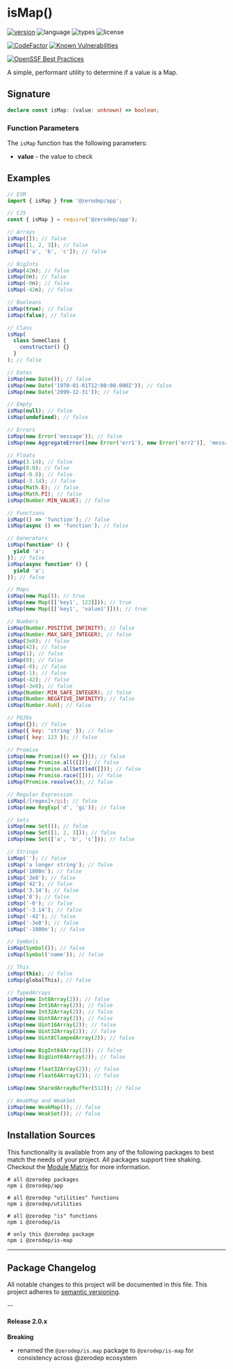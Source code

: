 # isMap()

[![version](https://img.shields.io/npm/v/@zerodep/is-map?style=flat-square&color=blue)](https://www.npmjs.com/package/@zerodep/is-map)
![language](https://img.shields.io/badge/typescript-100%25-blue?style=flat-square)
![types](https://img.shields.io/badge/types-included-blue?style=flat-square)
![license](https://img.shields.io/github/license/cdepage/zerodep?color=blue&style=flat-square)

[![CodeFactor](https://www.codefactor.io/repository/github/cdepage/zerodep/badge)](https://www.codefactor.io/repository/github/cdepage/zerodep)
[![Known Vulnerabilities](https://snyk.io/test/github/cdepage/zerodep/badge.svg)](https://snyk.io/test/github/cdepage/zerodep)

[![OpenSSF Best Practices](https://www.bestpractices.dev/projects/9225/badge)](https://www.bestpractices.dev/projects/9225)

A simple, performant utility to determine if a value is a Map.

## Signature

```typescript
declare const isMap: (value: unknown) => boolean;
```

### Function Parameters

The `isMap` function has the following parameters:

- **value** - the value to check

## Examples

```javascript
// ESM
import { isMap } from '@zerodep/app';

// CJS
const { isMap } = require('@zerodep/app');
```

```javascript
// Arrays
isMap([]); // false
isMap([1, 2, 3]); // false
isMap(['a', 'b', 'c']); // false

// BigInts
isMap(42n); // false
isMap(0n); // false
isMap(-0n); // false
isMap(-42n); // false

// Booleans
isMap(true); // false
isMap(false); // false

// Class
isMap(
  class SomeClass {
    constructor() {}
  }
); // false

// Dates
isMap(new Date()); // false
isMap(new Date('1970-01-01T12:00:00.000Z')); // false
isMap(new Date('2099-12-31')); // false

// Empty
isMap(null); // false
isMap(undefined); // false

// Errors
isMap(new Error('message')); // false
isMap(new AggregateError([new Error('err1'), new Error('err2')], 'message')); // false

// Floats
isMap(3.14); // false
isMap(0.0); // false
isMap(-0.0); // false
isMap(-3.14); // false
isMap(Math.E); // false
isMap(Math.PI); // false
isMap(Number.MIN_VALUE); // false

// Functions
isMap(() => 'function'); // false
isMap(async () => 'function'); // false

// Generators
isMap(function* () {
  yield 'a';
}); // false
isMap(async function* () {
  yield 'a';
}); // false

// Maps
isMap(new Map()); // true
isMap(new Map([['key1', 123]])); // true
isMap(new Map([['key1', 'value1']])); // true

// Numbers
isMap(Number.POSITIVE_INFINITY); // false
isMap(Number.MAX_SAFE_INTEGER); // false
isMap(3e8); // false
isMap(42); // false
isMap(1); // false
isMap(0); // false
isMap(-0); // false
isMap(-1); // false
isMap(-42); // false
isMap(-3e8); // false
isMap(Number.MIN_SAFE_INTEGER); // false
isMap(Number.NEGATIVE_INFINITY); // false
isMap(Number.NaN); // false

// POJOs
isMap({}); // false
isMap({ key: 'string' }); // false
isMap({ key: 123 }); // false

// Promise
isMap(new Promise(() => {})); // false
isMap(new Promise.all([])); // false
isMap(new Promise.allSettled([])); // false
isMap(new Promise.race([])); // false
isMap(Promise.resolve()); // false

// Regular Expression
isMap(/[regex]+/gi); // false
isMap(new RegExp('d', 'gi')); // false

// Sets
isMap(new Set()); // false
isMap(new Set([1, 2, 3])); // false
isMap(new Set(['a', 'b', 'c'])); // false

// Strings
isMap(''); // false
isMap('a longer string'); // false
isMap('1000n'); // false
isMap('3e8'); // false
isMap('42'); // false
isMap('3.14'); // false
isMap('0'); // false
isMap('-0'); // false
isMap('-3.14'); // false
isMap('-42'); // false
isMap('-3e8'); // false
isMap('-1000n'); // false

// Symbols
isMap(Symbol()); // false
isMap(Symbol('name')); // false

// This
isMap(this); // false
isMap(globalThis); // false

// TypedArrays
isMap(new Int8Array(2)); // false
isMap(new Int16Array(2)); // false
isMap(new Int32Array(2)); // false
isMap(new Uint8Array(2)); // false
isMap(new Uint16Array(2)); // false
isMap(new Uint32Array(2)); // false
isMap(new Uint8ClampedArray(2)); // false

isMap(new BigInt64Array(2)); // false
isMap(new BigUint64Array(2)); // false

isMap(new Float32Array(2)); // false
isMap(new Float64Array(2)); // false

isMap(new SharedArrayBuffer(512)); // false

// WeakMap and WeakSet
isMap(new WeakMap()); // false
isMap(new WeakSet()); // false
```

## Installation Sources

This functionality is available from any of the following packages to best match the needs of your project. All packages support tree shaking. Checkout the [Module Matrix](/) for more information.

```shell
# all @zerodep packages
npm i @zerodep/app

# all @zerodep "utilities" functions
npm i @zerodep/utilities

# all @zerodep "is" functions
npm i @zerodep/is

# only this @zerodep package
npm i @zerodep/is-map
```

---

## Package Changelog

All notable changes to this project will be documented in this file. This project adheres to [semantic versioning](https://semver.org/spec/v2.0.0.html).

--

#### Release 2.0.x

**Breaking**

- renamed the `@zerodep/is.map` package to `@zerodep/is-map` for consistency across @zerodep ecosystem
